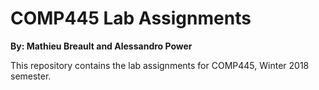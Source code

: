 # COMP445 Lab Assignments
**By: Mathieu Breault and Alessandro Power**

This repository contains the lab assignments for COMP445, Winter 2018 semester.
